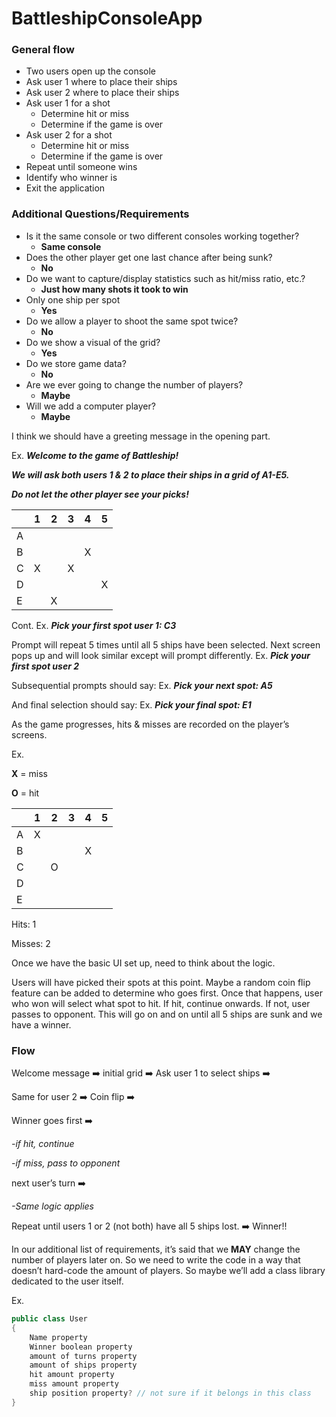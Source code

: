 # BattleshipConsoleApp

### **General flow**

- Two users open up the console
- Ask user 1 where to place their ships
- Ask user 2 where to place their ships
- Ask user 1 for a shot
    - Determine hit or miss
    - Determine if the game is over
- Ask user 2 for a shot
    - Determine hit or miss
    - Determine if the game is over
- Repeat until someone wins
- Identify who winner is
- Exit the application

### **Additional Questions/Requirements**

- Is it the same console or two different consoles working together?
    - **Same console**
- Does the other player get one last chance after being sunk?
    - **No**
- Do we want to capture/display statistics such as hit/miss ratio, etc.?
    - **Just how many shots it took to win**
- Only one ship per spot
    - **Yes**
- Do we allow a player to shoot the same spot twice?
    - **No**
- Do we show a visual of the grid?
    - **Yes**
- Do we store game data?
    - **No**
- Are we ever going to change the number of players?
    - **Maybe**
- Will we add a computer player?
    - **Maybe**
 


I think we should have a greeting message in the opening part.

Ex. ***Welcome to the game of Battleship!***

***We will ask both users 1 & 2 to place their ships in a grid of A1-E5.***

***Do not let the other player see your picks!***

|  | 1 | 2 | 3 | 4 | 5 |
| --- | --- | --- | --- | --- | --- |
| A |  |  |  |  |  |
| B |  |  |  | X |  |
| C | X |  | X |  |  |
| D |  |  |  |  | X |
| E |  | X |  |  |  |

Cont. Ex. ***Pick your first spot user 1: C3***

Prompt will repeat 5 times until all 5 ships have been selected. Next screen pops up and will look similar except will prompt differently.      Ex. ***Pick your first spot user 2***

Subsequential prompts should say:         Ex. ***Pick your next spot: A5***

And final selection should say:                Ex. ***Pick your final spot: E1***

As the game progresses, hits & misses are recorded on the player’s screens.

Ex. 

**X** = miss

**O** = hit

|  | 1 | 2 | 3 | 4 | 5 |
| --- | --- | --- | --- | --- | --- |
| A | X |  |  |  |  |
| B |  |  |  | X |  |
| C |  | O |  |  |  |
| D |  |  |  |  |  |
| E |  |  |  |  |  |

Hits: 1

Misses: 2





Once we have the basic UI set up, need to think about the logic.

Users will have picked their spots at this point. Maybe a random coin flip feature can be added to determine who goes first. Once that happens, user who won will select what spot to hit. If hit, continue onwards. If not, user passes to opponent. This will go on and on until all 5 ships are sunk and we have a winner.

### **Flow**

Welcome message ➡️ initial grid ➡️ Ask user 1 to select ships ➡️

Same for user 2 ➡️ Coin flip ➡️ 

Winner goes first ➡️ 

*-if hit, continue*

*-if miss, pass to opponent*

next user’s turn ➡️

*-Same logic applies*

Repeat until users 1 or 2 (not both) have all 5 ships lost. ➡️ Winner!!





In our additional list of requirements, it’s said that we **MAY** change the number of players later on. So we need to write the code in a way that doesn’t hard-code the amount of players. So maybe we’ll add a class library dedicated to the user itself. 

Ex. 

```csharp
public class User 
{
	Name property
	Winner boolean property
	amount of turns property
	amount of ships property
	hit amount property
	miss amount property
	ship position property? // not sure if it belongs in this class
}
```
